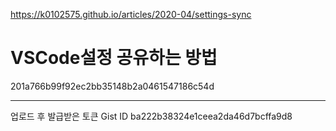 https://k0102575.github.io/articles/2020-04/settings-sync

# VSCode설정 공유하는 방법

201a766b99f92ec2bb35148b2a0461547186c54d


---

업로드 후 발급받은 토큰 Gist ID
ba222b38324e1ceea2da46d7bcffa9d8

